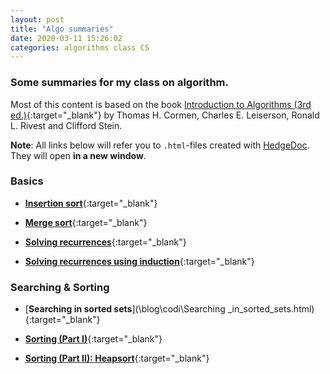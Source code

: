 ```yaml
---
layout: post
title: "Algo summaries"
date: 2020-03-11 15:26:02
categories: algorithms class CS
---
```

### Some summaries for my class on algorithm.

Most of this content is based on the book [Introduction to Algorithms (3rd ed.)](https://mitpress.mit.edu/books/introduction-algorithms-third-edition){:target="\_blank"} by Thomas H. Cormen, Charles E. Leiserson, Ronald L. Rivest and Clifford Stein.

**Note**: All links below will refer you to `.html`-files created with [HedgeDoc](https://md.kif.rocks/). They will open **in a new window**.


### Basics

+ [**Insertion sort**](\blog\codi\InsertionSort.html){:target="\_blank"}

+ [**Merge sort**](\blog\codi\MergeSort.html){:target="\_blank"}

+ [**Solving recurrences**](\blog\codi\Recurrences.html){:target="\_blank"}

+ [**Solving recurrences using induction**](\blog\codi\Recurrences_induction.html){:target="\_blank"}

### Searching & Sorting

+ [**Searching in sorted sets**](\blog\codi\Searching _in_sorted_sets.html){:target="\_blank"}

+ [**Sorting (Part I)**](\blog\codi\Sorting_Part_I.html){:target="\_blank"}

+ [**Sorting (Part II): Heapsort**](\blog\codi\Sorting_Part_II.html){:target="\_blank"}
 


